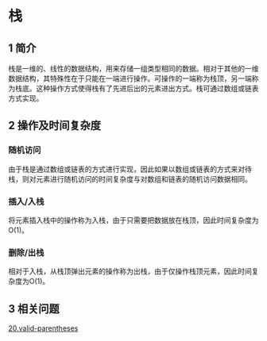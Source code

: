 # 栈

## 1 简介

栈是一维的、线性的数据结构，用来存储一组类型相同的数据。相对于其他的一维数据结构，其特殊性在于只能在一端进行操作。可操作的一端称为栈顶，另一端称为栈底。这种操作方式使得栈有了先进后出的元素进出方式。栈可通过数组或链表方式实现。

## 2 操作及时间复杂度

### 随机访问

由于栈是通过数组或链表的方式进行实现，因此如果以数组或链表的方式来对待栈，则对元素进行随机访问的时间复杂度与对数组和链表的随机访问数据相同。

### 插入/入栈

将元素插入栈中的操作称为入栈，由于只需要把数据放在栈顶，因此时间复杂度为O(1)。

### 删除/出栈

相对于入栈，从栈顶弹出元素的操作称为出栈，由于仅操作栈顶元素，因此时间复杂度为O(1)。

## 3 相关问题

[20.valid-parentheses](../leetcode/0020-valid-parentheses.md)

